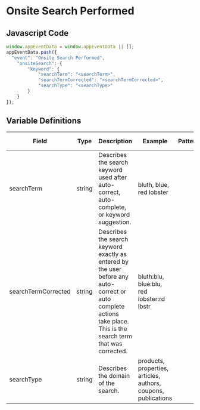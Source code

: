 # Onsite Search Performed

### 

## Javascript Code
```js
window.appEventData = window.appEventData || [];
appEventData.push({
  "event": "Onsite Search Performed",
    "onsiteSearch": {
        "keyword": {
            "searchTerm": "<searchTerm>",
            "searchTermCorrected": "<searchTermCorrected>",
            "searchType": "<searchType>"
        }
    }
});
```

## Variable Definitions

|Field|Type|Description|Example|Pattern|Min Length|Max Length|Minimum|Maximum|Multiple Of|
| --- | --- | --- | --- | --- | --- | --- | --- | --- | --- |
|searchTerm|string|Describes the search keyword used after auto-correct, auto-complete, or keyword suggestion. |bluth, blue, red lobster|||||||
|searchTermCorrected|string|Describes the search keyword exactly as entered by the user before any auto-correct or auto complete actions take place.  This is the search term that was corrected. |bluth:blu, blue:blu, red lobster:rd lbstr|||||||
|searchType|string|Describes the domain of the search. |products, properties, articles, authors, coupons, publications|||||||




